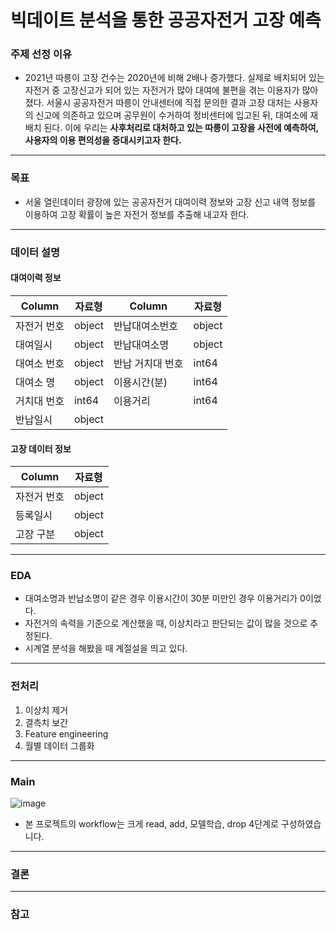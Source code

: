 # 빅데이트 분석을 통한 공공자전거 고장 예측

### 주제 선정 이유
- 2021년 따릉이 고장 건수는 2020년에 비해 2배나 증가했다. 실제로 배치되어 있는 자전거 중 고장신고가 되어 있는 자전거가 많아 대여에 불편을 겪는 이용자가 많아졌다. 서울시 공공자전거 따릉이 안내센터에 직접 문의한 결과 고장 대처는 사용자의 신고에 의존하고 있으며 공무원이 수거하여 정비센터에 입고된 뒤, 대여소에 재배치 된다. 이에 우리는 **사후처리로 대처하고 있는 따릉이 고장을 사전에 예측하여, 사용자의 이용 편의성을 증대시키고자 한다.**
---

### 목표
- 서울 열린데이터 광장에 있는 공공자전거 대여이력 정보와 고장 신고 내역 정보를 이용하여 고장 확률이 높은 자전거 정보를 추출해 내고자 한다.
---

### 데이터 설명

#### 대여이력 정보
|Column|자료형|Column|자료형|
|------|---|------|---|
|자전거 번호|object|반납대여소번호|object|
|대여일시|object|반납대여소명|object|
|대여소 번호|object|반납 거치대 번호|int64|
|대여소 명|object|이용시간(분)|int64|
|거치대 번호|int64|이용거리|int64|
|반납일시|object|

#### 고장 데이터 정보
|Column|자료형|
|------|---|
|자전거 번호|object|
|등록일시|object|
|고장 구분|object|

---

### EDA
- 대여소명과 반납소명이 같은 경우 이용시간이 30분 미만인 경우 이용거리가 0이었다.
- 자전거의 속력을 기준으로 계산했을 때, 이상치라고 판단되는 값이 많을 것으로 추정된다.
- 시계열 분석을 해봤을 때 계절설을 띄고 있다.

---
### 전처리
1. 이상치 제거
2. 결측치 보간
3. Feature engineering
4. 월별 데이터 그룹화
---
### Main
![image](https://user-images.githubusercontent.com/69780999/213921544-99aa550b-8e4e-4702-a8c6-7360ad1ca861.png)
<br>
- 본 프로젝트의 workflow는 크게 read, add, 모델학습, drop 4단계로 구성하였습니다.
---
### 결론
 
---
### 참고
